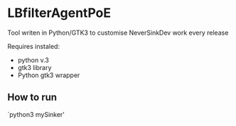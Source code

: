 # LBfilterAgentPoE
Tool writen in Python/GTK3 to customise NeverSinkDev work every release

Requires instaled:
- python v.3
- gtk3 library
- Python gtk3 wrapper

## How to run
`python3 mySinker'
